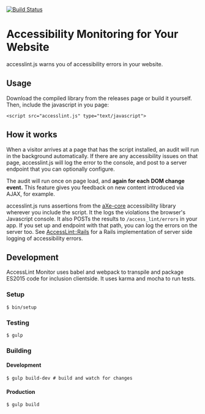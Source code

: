 [![Build Status](https://travis-ci.org/accesslint/monitor.svg)](https://travis-ci.org/accesslint/monitor)

# Accessibility Monitoring for Your Website

accesslint.js warns you of accessibility errors in your website.

## Usage

Download the compiled library from the releases page or build it yourself. Then,
include the javascript in you page:

```
<script src="accesslint.js" type="text/javascript">
```

## How it works

When a visitor arrives at a page that has the script installed, an audit will
run in the background automatically. If there are any accessibility issues on
that page, accesslint.js will log the error to the console, and post to a server
endpoint that you can optionally configure.

The audit will run once on page load, and **again for each DOM change event.**
This feature gives you feedback on new content introduced via AJAX, for example.

accesslint.js runs assertions from the
[aXe-core](https://github.com/dequelabs/axe-core) accessibility library wherever
you include the script. It the logs the violations the browser's Javascript
console. It also POSTs the results to `/access_lint/errors` in your app. If you
set up and endpoint with that path, you can log the errors on the server too.
See [AccessLint::Rails](https://github.com/thoughtbot/access_lint-rails) for a
Rails implementation of server side logging of accessibility errors.

## Development

AccessLint Monitor uses babel and webpack to transpile and package ES2015
code for inclusion clientside. It uses karma and mocha to run tests.

### Setup

    $ bin/setup

### Testing

    $ gulp

### Building

#### Development

    $ gulp build-dev # build and watch for changes

#### Production

    $ gulp build
